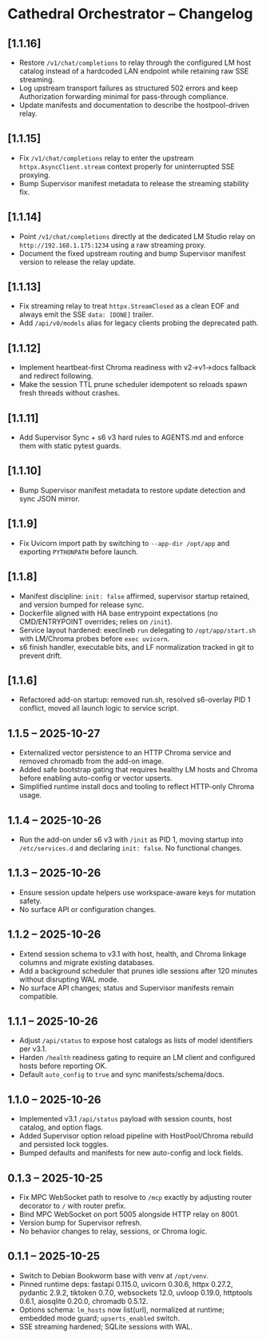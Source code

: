 # Cathedral Orchestrator – Changelog

## [1.1.16]
- Restore `/v1/chat/completions` to relay through the configured LM host catalog instead of a hardcoded LAN endpoint while retaining raw SSE streaming.
- Log upstream transport failures as structured 502 errors and keep Authorization forwarding minimal for pass-through compliance.
- Update manifests and documentation to describe the hostpool-driven relay.

## [1.1.15]
- Fix `/v1/chat/completions` relay to enter the upstream `httpx.AsyncClient.stream` context properly for uninterrupted SSE proxying.
- Bump Supervisor manifest metadata to release the streaming stability fix.

## [1.1.14]
- Point `/v1/chat/completions` directly at the dedicated LM Studio relay on `http://192.168.1.175:1234` using a raw streaming proxy.
- Document the fixed upstream routing and bump Supervisor manifest version to release the relay update.

## [1.1.13]
- Fix streaming relay to treat `httpx.StreamClosed` as a clean EOF and always emit the SSE `data: [DONE]` trailer.
- Add `/api/v0/models` alias for legacy clients probing the deprecated path.

## [1.1.12]
- Implement heartbeat-first Chroma readiness with v2→v1→docs fallback and redirect following.
- Make the session TTL prune scheduler idempotent so reloads spawn fresh threads without crashes.

## [1.1.11]
- Add Supervisor Sync + s6 v3 hard rules to AGENTS.md and enforce them with static pytest guards.

## [1.1.10]
- Bump Supervisor manifest metadata to restore update detection and sync JSON mirror.

## [1.1.9]
- Fix Uvicorn import path by switching to `--app-dir /opt/app` and exporting `PYTHONPATH` before launch.

## [1.1.8]
- Manifest discipline: `init: false` affirmed, supervisor startup retained, and version bumped for release sync.
- Dockerfile aligned with HA base entrypoint expectations (no CMD/ENTRYPOINT overrides; relies on `/init`).
- Service layout hardened: execlineb `run` delegating to `/opt/app/start.sh` with LM/Chroma probes before `exec uvicorn`.
- s6 finish handler, executable bits, and LF normalization tracked in git to prevent drift.

## [1.1.6]
- Refactored add-on startup: removed run.sh, resolved s6-overlay PID 1 conflict, moved all launch logic to service script.

## 1.1.5 – 2025-10-27
- Externalized vector persistence to an HTTP Chroma service and removed chromadb from the add-on image.
- Added safe bootstrap gating that requires healthy LM hosts and Chroma before enabling auto-config or vector upserts.
- Simplified runtime install docs and tooling to reflect HTTP-only Chroma usage.

## 1.1.4 – 2025-10-26
- Run the add-on under s6 v3 with `/init` as PID 1, moving startup into `/etc/services.d` and declaring `init: false`. No functional changes.

## 1.1.3 – 2025-10-26
- Ensure session update helpers use workspace-aware keys for mutation safety.
- No surface API or configuration changes.

## 1.1.2 – 2025-10-26
- Extend session schema to v3.1 with host, health, and Chroma linkage columns and migrate existing databases.
- Add a background scheduler that prunes idle sessions after 120 minutes without disrupting WAL mode.
- No surface API changes; status and Supervisor manifests remain compatible.

## 1.1.1 – 2025-10-26
- Adjust `/api/status` to expose host catalogs as lists of model identifiers per v3.1.
- Harden `/health` readiness gating to require an LM client and configured hosts before reporting OK.
- Default `auto_config` to `true` and sync manifests/schema/docs.

## 1.1.0 – 2025-10-26
- Implemented v3.1 `/api/status` payload with session counts, host catalog, and option flags.
- Added Supervisor option reload pipeline with HostPool/Chroma rebuild and persisted lock toggles.
- Bumped defaults and manifests for new auto-config and lock fields.


## 0.1.3 – 2025-10-25
- Fix MPC WebSocket path to resolve to `/mcp` exactly by adjusting router decorator to `/` with router prefix.
- Bind MPC WebSocket on port 5005 alongside HTTP relay on 8001.
- Version bump for Supervisor refresh.
- No behavior changes to relay, sessions, or Chroma logic.

## 0.1.1 – 2025-10-25
- Switch to Debian Bookworm base with venv at `/opt/venv`.
- Pinned runtime deps: fastapi 0.115.0, uvicorn 0.30.6, httpx 0.27.2, pydantic 2.9.2, tiktoken 0.7.0, websockets 12.0, uvloop 0.19.0, httptools 0.6.1, aiosqlite 0.20.0, chromadb 0.5.12.
- Options schema: `lm_hosts` now list(url), normalized at runtime; embedded mode guard; `upserts_enabled` switch.
- SSE streaming hardened; SQLite sessions with WAL.
